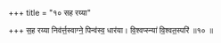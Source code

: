 +++
title = "१० सह रय्या"

+++
स॒ह रय्या निव॑र्त्त॒स्वाग्ने॒ पिन्व॑स्व॒ धार॑या। वि॒श्वप्स्न्या॑ वि॒श्वत॒स्परि॑ ॥१० ॥